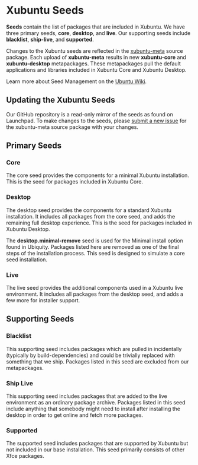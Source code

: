 # Xubuntu Seeds

**Seeds** contain the list of packages that are included in Xubuntu. We have three primary seeds, **core**, **desktop**, and **live**. Our supporting seeds include **blacklist**, **ship-live**, and **supported**. 

Changes to the Xubuntu seeds are reflected in the [xubuntu-meta](https://launchpad.net/ubuntu/+source/xubuntu-meta) source package. Each upload of **xubuntu-meta** results in new **xubuntu-core** and **xubuntu-desktop** metapackages. These metapackages pull the default applications and libraries included in Xubuntu Core and Xubuntu Desktop.

Learn more about Seed Management on the [Ubuntu Wiki](https://wiki.ubuntu.com/SeedManagement).

## Updating the Xubuntu Seeds

Our GitHub repository is a read-only mirror of the seeds as found on Launchpad. To make changes to the seeds, please [submit a new issue](https://bugs.launchpad.net/ubuntu/+source/xubuntu-meta/+filebug) for the xubuntu-meta source package with your changes.

## Primary Seeds

### Core

The core seed provides the components for a minimal Xubuntu installation. This is the seed for packages included in Xubuntu Core.

### Desktop

The desktop seed provides the components for a standard Xubuntu installation. It includes all packages from the core seed, and adds the remaining full desktop experience. This is the seed for packages included in Xubuntu Desktop.

The **desktop.minimal-remove** seed is used for the Minimal install option found in Ubiquity. Packages listed here are removed as one of the final steps of the installation process. This seed is designed to simulate a core seed installation.

### Live

The live seed provides the additional components used in a Xubuntu live environment. It includes all packages from the desktop seed, and adds a few more for installer support.

## Supporting Seeds

### Blacklist

This supporting seed includes packages which are pulled in incidentally (typically by build-dependencies) and could be trivially replaced with something that we ship. Packages listed in this seed are excluded from our metapackages.

### Ship Live

This supporting seed includes packages that are added to the live environment as an ordinary package archive. Packages listed in this seed include anything that somebody might need to install after installing the desktop in order to get online and fetch more packages.

### Supported

The supported seed includes packages that are supported by Xubuntu but not included in our base installation. This seed primarily consists of other Xfce packages.
